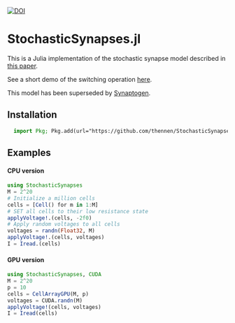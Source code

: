 [![DOI](https://zenodo.org/badge/438966323.svg)](https://zenodo.org/badge/latestdoi/438966323)

# StochasticSynapses.jl

This is a Julia implementation of the stochastic synapse model described in [this paper](https://journal.frontiersin.org/article/10.3389/fnins.2022.941753/full).

See a short demo of the switching operation [here](https://www.youtube.com/watch?v=Kk3HzDUP1Vg).

This model has been superseded by [Synaptogen](https://github.com/thennen/Synaptogen).

## Installation

```julia
  import Pkg; Pkg.add(url="https://github.com/thennen/StochasticSynapses.jl")
```

## Examples

#### CPU version

```julia
using StochasticSynapses
M = 2^20
# Initialize a million cells
cells = [Cell() for m in 1:M]
# SET all cells to their low resistance state
applyVoltage!.(cells, -2f0)
# Apply random voltages to all cells
voltages = randn(Float32, M)
applyVoltage!.(cells, voltages)
I = Iread.(cells)
```

#### GPU version

```julia
using StochasticSynapses, CUDA
M = 2^20
p = 10
cells = CellArrayGPU(M, p)
voltages = CUDA.randn(M)
applyVoltage!(cells, voltages)
I = Iread(cells)
```
